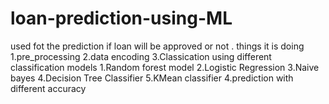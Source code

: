 # loan-prediction-using-ML
used fot the prediction if loan will be approved or not .
things it is doing
1.pre_processing
2.data encoding 
3.Classication using different classification models
 1.Random forest model
 2.Logistic Regression 
 3.Naive bayes
 4.Decision Tree Classifier
 5.KMean classifier
4.prediction with different accuracy 
